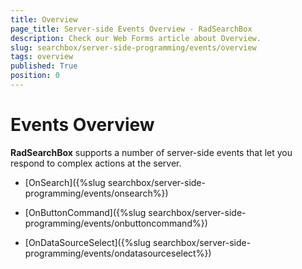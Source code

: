 ```yaml
---
title: Overview
page_title: Server-side Events Overview - RadSearchBox
description: Check our Web Forms article about Overview.
slug: searchbox/server-side-programming/events/overview
tags: overview
published: True
position: 0
---
```


# Events Overview



**RadSearchBox** supports a number of server-side events that let you respond to complex actions at the server.

* [OnSearch]({%slug searchbox/server-side-programming/events/onsearch%})

* [OnButtonCommand]({%slug searchbox/server-side-programming/events/onbuttoncommand%})

* [OnDataSourceSelect]({%slug searchbox/server-side-programming/events/ondatasourceselect%})

